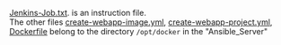[Jenkins-Job.txt](https://github.com/atakanttl/simple-devops-project/blob/master/files/Jenkins-Job.txt).  is an instruction file.  
The other files [create-webapp-image.yml](https://github.com/atakanttl/simple-devops-project/blob/master/files/create-webapp-image.yml), [create-webapp-project.yml](https://github.com/atakanttl/simple-devops-project/blob/master/files/create-webapp-project.yml), [Dockerfile](https://github.com/atakanttl/simple-devops-project/blob/master/files/Dockerfile) belong to the directory `/opt/docker` in the "Ansible_Server" 

